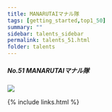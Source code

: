 ```yaml
---
title: MANARUTAIマナル隊
tags: [getting_started,top1_50]
summary: ""
sidebar: talents_sidebar
permalink: talents_51.html
folder: talents
---
```



##### No.51 MANARUTAIマナル隊

![](https://yt3.ggpht.com/ytc/AKedOLQk7c8C522cgkYlvF2hhZDXu8DmC3ALDlfo1Y7TFQ=s176-c-k-c0x00ffffff-no-rj)






{% include links.html %}
